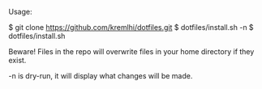 Usage:

$ git clone https://github.com/kremlhi/dotfiles.git
$ dotfiles/install.sh -n
$ dotfiles/install.sh

Beware! Files in the repo will overwrite files in your home directory
if they exist.

-n is dry-run, it will display what changes will be made.

